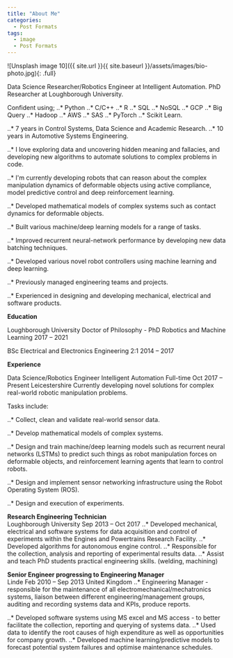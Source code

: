 ```yaml
---
title: "About Me"
categories:
  - Post Formats
tags:
  - image
  - Post Formats
---
```


![Unsplash image 10]({{ site.url }}{{ site.baseurl }}/assets/images/bio-photo.jpg){: .full}


Data Science Researcher/Robotics Engineer at Intelligent Automation.
PhD Researcher at Loughborough University.

Confident using;
..* Python
..* C/C++
..* R
..* SQL
..* NoSQL
..* GCP
..* Big Query
..* Hadoop
..* AWS
..* SAS
..* PyTorch
..* Scikit Learn.


..* 7 years in Control Systems, Data Science and Academic Research.
..* 10 years in Automotive Systems Engineering.

..* I love exploring data and uncovering hidden meaning and fallacies, and developing new algorithms to automate solutions to complex problems in code.

..* I'm currently developing robots that can reason about the complex manipulation dynamics of deformable objects using active compliance, model predictive control and deep reinforcement learning.

..* Developed mathematical models of complex systems such as contact dynamics for deformable objects.

..* Built various machine/deep learning models for a range of tasks.

..* Improved recurrent neural-network performance by developing new data batching techniques.

..* Developed various novel robot controllers using machine learning and deep learning.

..* Previously managed engineering teams and projects.

..* Experienced in designing and developing mechanical, electrical and software products. 

**Education**

Loughborough University
Doctor of Philosophy - PhD Robotics and Machine Learning
2017 – 2021

BSc Electrical and Electronics Engineering 2:1
2014 – 2017

**Experience**

Data Science/Robotics Engineer
Intelligent Automation Full-time
Oct 2017 – Present
Leicestershire
Currently developing novel solutions for complex real-world robotic manipulation problems.

Tasks include:

..* Collect, clean and validate real-world sensor data.

..* Develop mathematical models of complex systems.

..* Design and train machine/deep learning models such as recurrent neural networks (LSTMs) to predict such things as robot manipulation forces on deformable objects, and reinforcement learning agents that learn to control robots.

..* Design and implement sensor networking infrastructure using the Robot Operating System (ROS).

..* Design and execution of experiments.

**Research Engineering Technician**<br>
Loughborough University
Sep 2013 – Oct 2017
..* Developed mechanical, electrical and software systems for data acquisition and control of experiments within the Engines and Powertrains Research Facility.
..* Developed algorithms for autonomous engine control.
..* Responsible for the collection, analysis and reporting of experimental results data.
..* Assist and teach PhD students practical engineering skills. (welding, machining)

**Senior Engineer progressing to Engineering Manager**<br>
Linde
Feb 2010 – Sep 2013
United Kingdom
..* Engineering Manager - responsible for the maintenance of all electromechanical/mechatronics systems, liaison between different engineering/management groups, auditing and recording systems data and KPIs, produce reports.

..* Developed software systems using MS excel and MS access - to better facilitate the collection, reporting and querying of systems data.
..* Used data to identify the root causes of high expenditure as well as opportunities for company growth.
..* Developed machine learning/predictive models to forecast potential system failures and optimise maintenance schedules.






